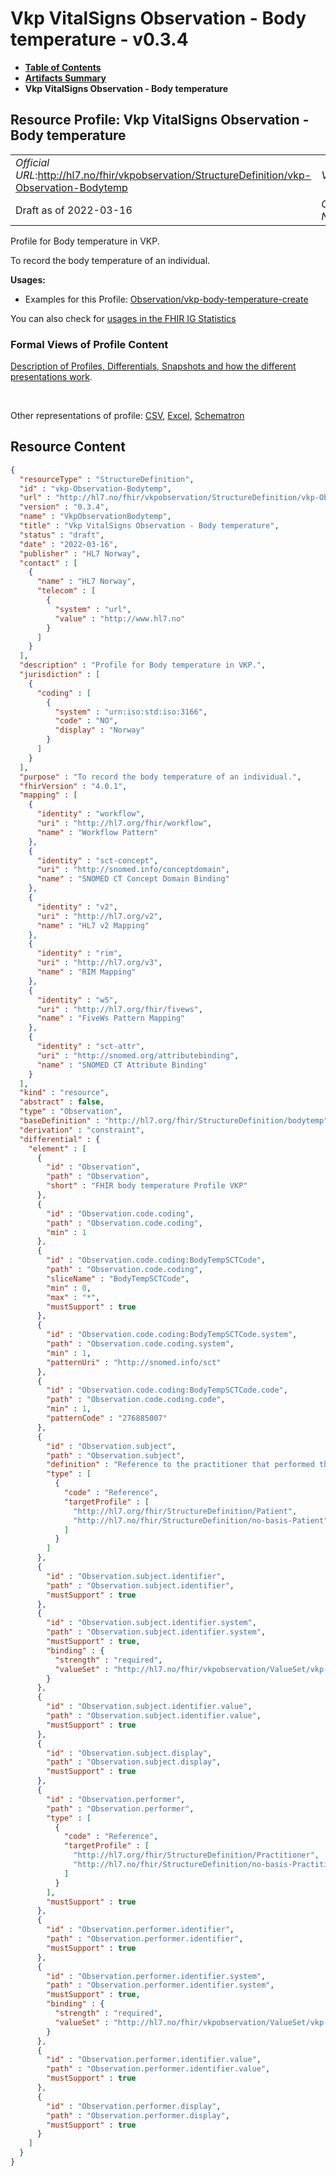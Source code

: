 # Vkp VitalSigns Observation - Body temperature - v0.3.4

* [**Table of Contents**](toc.md)
* [**Artifacts Summary**](artifacts.md)
* **Vkp VitalSigns Observation - Body temperature**

## Resource Profile: Vkp VitalSigns Observation - Body temperature 

| | |
| :--- | :--- |
| *Official URL*:http://hl7.no/fhir/vkpobservation/StructureDefinition/vkp-Observation-Bodytemp | *Version*:0.3.4 |
| Draft as of 2022-03-16 | *Computable Name*:VkpObservationBodytemp |

 
Profile for Body temperature in VKP. 

 
To record the body temperature of an individual. 

**Usages:**

* Examples for this Profile: [Observation/vkp-body-temperature-create](Observation-vkp-body-temperature-create.md)

You can also check for [usages in the FHIR IG Statistics](https://packages2.fhir.org/xig/hl7.fhir.no.vkp.observation|current/StructureDefinition/vkp-Observation-Bodytemp)

### Formal Views of Profile Content

 [Description of Profiles, Differentials, Snapshots and how the different presentations work](http://build.fhir.org/ig/FHIR/ig-guidance/readingIgs.html#structure-definitions). 

 

Other representations of profile: [CSV](StructureDefinition-vkp-Observation-Bodytemp.csv), [Excel](StructureDefinition-vkp-Observation-Bodytemp.xlsx), [Schematron](StructureDefinition-vkp-Observation-Bodytemp.sch) 



## Resource Content

```json
{
  "resourceType" : "StructureDefinition",
  "id" : "vkp-Observation-Bodytemp",
  "url" : "http://hl7.no/fhir/vkpobservation/StructureDefinition/vkp-Observation-Bodytemp",
  "version" : "0.3.4",
  "name" : "VkpObservationBodytemp",
  "title" : "Vkp VitalSigns Observation - Body temperature",
  "status" : "draft",
  "date" : "2022-03-16",
  "publisher" : "HL7 Norway",
  "contact" : [
    {
      "name" : "HL7 Norway",
      "telecom" : [
        {
          "system" : "url",
          "value" : "http://www.hl7.no"
        }
      ]
    }
  ],
  "description" : "Profile for Body temperature in VKP.",
  "jurisdiction" : [
    {
      "coding" : [
        {
          "system" : "urn:iso:std:iso:3166",
          "code" : "NO",
          "display" : "Norway"
        }
      ]
    }
  ],
  "purpose" : "To record the body temperature of an individual.",
  "fhirVersion" : "4.0.1",
  "mapping" : [
    {
      "identity" : "workflow",
      "uri" : "http://hl7.org/fhir/workflow",
      "name" : "Workflow Pattern"
    },
    {
      "identity" : "sct-concept",
      "uri" : "http://snomed.info/conceptdomain",
      "name" : "SNOMED CT Concept Domain Binding"
    },
    {
      "identity" : "v2",
      "uri" : "http://hl7.org/v2",
      "name" : "HL7 v2 Mapping"
    },
    {
      "identity" : "rim",
      "uri" : "http://hl7.org/v3",
      "name" : "RIM Mapping"
    },
    {
      "identity" : "w5",
      "uri" : "http://hl7.org/fhir/fivews",
      "name" : "FiveWs Pattern Mapping"
    },
    {
      "identity" : "sct-attr",
      "uri" : "http://snomed.org/attributebinding",
      "name" : "SNOMED CT Attribute Binding"
    }
  ],
  "kind" : "resource",
  "abstract" : false,
  "type" : "Observation",
  "baseDefinition" : "http://hl7.org/fhir/StructureDefinition/bodytemp",
  "derivation" : "constraint",
  "differential" : {
    "element" : [
      {
        "id" : "Observation",
        "path" : "Observation",
        "short" : "FHIR body temperature Profile VKP"
      },
      {
        "id" : "Observation.code.coding",
        "path" : "Observation.code.coding",
        "min" : 1
      },
      {
        "id" : "Observation.code.coding:BodyTempSCTCode",
        "path" : "Observation.code.coding",
        "sliceName" : "BodyTempSCTCode",
        "min" : 0,
        "max" : "*",
        "mustSupport" : true
      },
      {
        "id" : "Observation.code.coding:BodyTempSCTCode.system",
        "path" : "Observation.code.coding.system",
        "min" : 1,
        "patternUri" : "http://snomed.info/sct"
      },
      {
        "id" : "Observation.code.coding:BodyTempSCTCode.code",
        "path" : "Observation.code.coding.code",
        "min" : 1,
        "patternCode" : "276885007"
      },
      {
        "id" : "Observation.subject",
        "path" : "Observation.subject",
        "definition" : "Reference to the practitioner that performed the observation, identified by Norwegian national id number (Fødselsnummer or DNR).\r\n\r\nA link to a resource representing the person or the group to whom the medication will be given.\r\n\r\nVKP always references a Practitioner Resource using a norwegian national id number (Fødselsnummer or DNR) in a logical identifier in the practitioner.identifier element.\r\nThe Name of the practitioner should be given in the performer.display element.\r\n\r\nExample:\r\n~~~~\r\n\"performer\":{\r\n   \"identifier\":{\r\n      \"system\":\"urn:oid:2.16.578.1.12.4.1.4.1\",\r\n      \"value\":\"05073500186\"\r\n     },\r\n     \"display\":\"Ærlend Sørgård\"\r\n}\r\n~~~~",
        "type" : [
          {
            "code" : "Reference",
            "targetProfile" : [
              "http://hl7.org/fhir/StructureDefinition/Patient",
              "http://hl7.no/fhir/StructureDefinition/no-basis-Patient"
            ]
          }
        ]
      },
      {
        "id" : "Observation.subject.identifier",
        "path" : "Observation.subject.identifier",
        "mustSupport" : true
      },
      {
        "id" : "Observation.subject.identifier.system",
        "path" : "Observation.subject.identifier.system",
        "mustSupport" : true,
        "binding" : {
          "strength" : "required",
          "valueSet" : "http://hl7.no/fhir/vkpobservation/ValueSet/vkp-subject-identifiers.valueset"
        }
      },
      {
        "id" : "Observation.subject.identifier.value",
        "path" : "Observation.subject.identifier.value",
        "mustSupport" : true
      },
      {
        "id" : "Observation.subject.display",
        "path" : "Observation.subject.display",
        "mustSupport" : true
      },
      {
        "id" : "Observation.performer",
        "path" : "Observation.performer",
        "type" : [
          {
            "code" : "Reference",
            "targetProfile" : [
              "http://hl7.org/fhir/StructureDefinition/Practitioner",
              "http://hl7.no/fhir/StructureDefinition/no-basis-Practitioner"
            ]
          }
        ],
        "mustSupport" : true
      },
      {
        "id" : "Observation.performer.identifier",
        "path" : "Observation.performer.identifier",
        "mustSupport" : true
      },
      {
        "id" : "Observation.performer.identifier.system",
        "path" : "Observation.performer.identifier.system",
        "mustSupport" : true,
        "binding" : {
          "strength" : "required",
          "valueSet" : "http://hl7.no/fhir/vkpobservation/ValueSet/vkp-performer-identifiers.valueset"
        }
      },
      {
        "id" : "Observation.performer.identifier.value",
        "path" : "Observation.performer.identifier.value",
        "mustSupport" : true
      },
      {
        "id" : "Observation.performer.display",
        "path" : "Observation.performer.display",
        "mustSupport" : true
      }
    ]
  }
}

```
